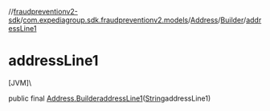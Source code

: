 //[fraudpreventionv2-sdk](../../../../index.md)/[com.expediagroup.sdk.fraudpreventionv2.models](../../index.md)/[Address](../index.md)/[Builder](index.md)/[addressLine1](address-line1.md)

# addressLine1

[JVM]\

public final [Address.Builder](index.md)[addressLine1](address-line1.md)([String](https://docs.oracle.com/javase/8/docs/api/java/lang/String.html)addressLine1)
